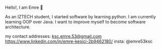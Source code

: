 Hello!, I am Emre 👋

As an IZTECH student, I started software by learning python. I am currently learning OOP over Java. I want to improve myself to become software architecture.

my contact addresses:
  ksc.emre.53@gmail.com
  https://www.linkedin.com/in/emre-kesici-2b9462180/
  insta: @emre53ksc
